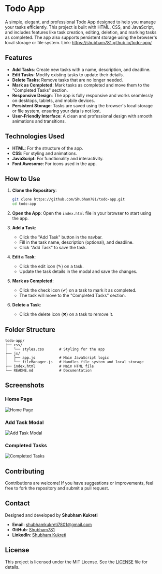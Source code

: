 # Todo App 

A simple, elegant, and professional Todo App designed to help you manage your tasks efficiently. This project is built with HTML, CSS, and JavaScript, and includes features like task creation, editing, deletion, and marking tasks as completed. The app also supports persistent storage using the browser's local storage or file system.
Link: https://shubham781.github.io/todo-app/

## Features

- **Add Tasks**: Create new tasks with a name, description, and deadline.
- **Edit Tasks**: Modify existing tasks to update their details.
- **Delete Tasks**: Remove tasks that are no longer needed.
- **Mark as Completed**: Mark tasks as completed and move them to the "Completed Tasks" section.
- **Responsive Design**: The app is fully responsive and works seamlessly on desktops, tablets, and mobile devices.
- **Persistent Storage**: Tasks are saved using the browser's local storage or file system, ensuring your data is not lost.
- **User-Friendly Interface**: A clean and professional design with smooth animations and transitions.

## Technologies Used

- **HTML**: For the structure of the app.
- **CSS**: For styling and animations.
- **JavaScript**: For functionality and interactivity.
- **Font Awesome**: For icons used in the app.

## How to Use

1. **Clone the Repository**:
   ```bash
   git clone https://github.com/Shubham781/todo-app.git
   cd todo-app
   ```

2. **Open the App**:
   Open the `index.html` file in your browser to start using the app.

3. **Add a Task**:
   - Click the "Add Task" button in the navbar.
   - Fill in the task name, description (optional), and deadline.
   - Click "Add Task" to save the task.

4. **Edit a Task**:
   - Click the edit icon (✎) on a task.
   - Update the task details in the modal and save the changes.

5. **Mark as Completed**:
   - Click the check icon (✔) on a task to mark it as completed.
   - The task will move to the "Completed Tasks" section.

6. **Delete a Task**:
   - Click the delete icon (✖) on a task to remove it.

## Folder Structure

```
todo-app/
├── css/
│   └── styles.css       # Styling for the app
├── js/
│   ├── app.js           # Main JavaScript logic
│   └── fileManager.js   # Handles file system and local storage
├── index.html           # Main HTML file
└── README.md            # Documentation
```

## Screenshots

### Home Page
![Home Page](https://via.placeholder.com/800x400?text=Home+Page)

### Add Task Modal
![Add Task Modal](https://via.placeholder.com/800x400?text=Add+Task+Modal)

### Completed Tasks
![Completed Tasks](https://via.placeholder.com/800x400?text=Completed+Tasks)

## Contributing

Contributions are welcome! If you have suggestions or improvements, feel free to fork the repository and submit a pull request.

## Contact

Designed and developed by **Shubham Kukreti**  
- **Email**: [shubhamkukreti7801@gmail.com](mailto:shubhamkukreti7801@gmail.com)  
- **GitHub**: [Shubham781](https://github.com/Shubham781)  
- **LinkedIn**: [Shubham Kukreti](https://linkedin.com/in/shubhamkukreti1)

## License

This project is licensed under the MIT License. See the [LICENSE](LICENSE) file for details.
